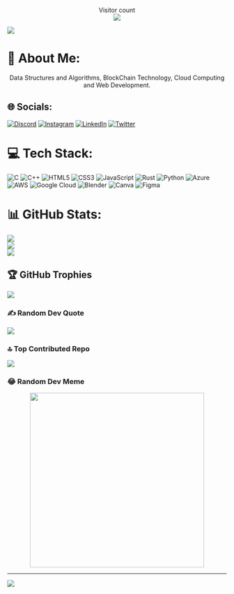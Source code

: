 
<p align="center"> 
  Visitor count<br>
  <img src="https://profile-counter.glitch.me/FarukhS52/count.svg" />
</p>


[![](https://visitcount.itsvg.in/api?id=RS-labhub&icon=5&color=10)](https://visitcount.itsvg.in)



# 💫 About Me:
<p align='center'>
Data Structures and Algorithms, BlockChain Technology, Cloud Computing and Web Development.
</p>

## 🌐 Socials:
[![Discord](https://img.shields.io/badge/Discord-%237289DA.svg?logo=discord&logoColor=white)](https://discord.gg/rohansrma) [![Instagram](https://img.shields.io/badge/Instagram-%23E4405F.svg?logo=Instagram&logoColor=white)](https://instagram.com/r_rohan__._) [![LinkedIn](https://img.shields.io/badge/LinkedIn-%230077B5.svg?logo=linkedin&logoColor=white)](https://linkedin.com/in/https://www.linkedin.com/in/rohan-sharma-9386rs) [![Twitter](https://img.shields.io/badge/Twitter-%231DA1F2.svg?logo=Twitter&logoColor=white)](https://twitter.com/https://twitter.com/rrs00179) 

# 💻 Tech Stack:
![C](https://img.shields.io/badge/c-%2300599C.svg?style=flat&logo=c&logoColor=white) ![C++](https://img.shields.io/badge/c++-%2300599C.svg?style=flat&logo=c%2B%2B&logoColor=white) ![HTML5](https://img.shields.io/badge/html5-%23E34F26.svg?style=flat&logo=html5&logoColor=white) ![CSS3](https://img.shields.io/badge/css3-%231572B6.svg?style=flat&logo=css3&logoColor=white) ![JavaScript](https://img.shields.io/badge/javascript-%23323330.svg?style=flat&logo=javascript&logoColor=%23F7DF1E) ![Rust](https://img.shields.io/badge/rust-%23000000.svg?style=flat&logo=rust&logoColor=white) ![Python](https://img.shields.io/badge/python-3670A0?style=flat&logo=python&logoColor=ffdd54) ![Azure](https://img.shields.io/badge/azure-%230072C6.svg?style=flat&logo=microsoftazure&logoColor=white) ![AWS](https://img.shields.io/badge/AWS-%23FF9900.svg?style=flat&logo=amazon-aws&logoColor=white) ![Google Cloud](https://img.shields.io/badge/GoogleCloud-%234285F4.svg?style=flat&logo=google-cloud&logoColor=white) ![Blender](https://img.shields.io/badge/blender-%23F5792A.svg?style=flat&logo=blender&logoColor=white) ![Canva](https://img.shields.io/badge/Canva-%2300C4CC.svg?style=flat&logo=Canva&logoColor=white) ![Figma](https://img.shields.io/badge/figma-%23F24E1E.svg?style=flat&logo=figma&logoColor=white)
# 📊 GitHub Stats:


![](https://github-readme-stats.vercel.app/api?username=RS-labhub&theme=city_light&hide_border=false&include_all_commits=true&count_private=true)<br/>
![](https://github-readme-streak-stats.herokuapp.com/?user=RS-labhub&theme=city_light&hide_border=false)<br/>
![](https://github-readme-stats.vercel.app/api/top-langs/?username=RS-labhub&theme=city_light&hide_border=false&include_all_commits=true&count_private=true&layout=compact)


## 🏆 GitHub Trophies
![](https://github-profile-trophy.vercel.app/?username=RS-labhub&theme=flat&no-frame=false&no-bg=false&margin-w=4)

### ✍️ Random Dev Quote
![](https://quotes-github-readme.vercel.app/api?type=vetical&theme=light)

### 🔝 Top Contributed Repo

![](https://github-contributor-stats.vercel.app/api?username=RS-labhub&limit=5&theme=flat&combine_all_yearly_contributions=true)


### 😂 Random Dev Meme
<p align='center'>
<img src='https://randommeme-five.vercel.app/' style="height: 400px;"/>
</p>

---
[![](https://visitcount.itsvg.in/api?id=RS-labhub&icon=5&color=10)](https://visitcount.itsvg.in)
